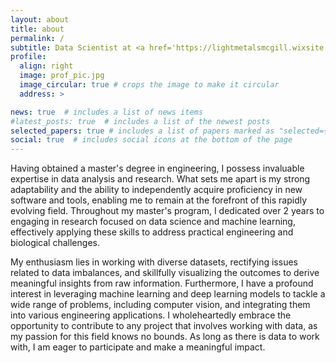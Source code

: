 ```yaml
---
layout: about
title: about
permalink: /
subtitle: Data Scientist at <a href='https://lightmetalsmcgill.wixsite.com/lightmetalsresearch/team-4'></a>. 
profile:
  align: right
  image: prof_pic.jpg
  image_circular: true # crops the image to make it circular
  address: >

news: true  # includes a list of news items
#latest_posts: true  # includes a list of the newest posts
selected_papers: true # includes a list of papers marked as "selected={true}"
social: true  # includes social icons at the bottom of the page
---
```


Having obtained a master's degree in engineering, I possess invaluable expertise in data analysis and research. What sets me apart is my strong adaptability and the ability to independently acquire proficiency in new software and tools, enabling me to remain at the forefront of this rapidly evolving field. Throughout my master's program, I dedicated over 2 years to engaging in research focused on data science and machine learning, effectively applying these skills to address practical engineering and biological challenges.

My enthusiasm lies in working with diverse datasets, rectifying issues related to data imbalances, and skillfully visualizing the outcomes to derive meaningful insights from raw information. Furthermore, I have a profound interest in leveraging machine learning and deep learning models to tackle a wide range of problems, including computer vision, and integrating them into various engineering applications. I wholeheartedly embrace the opportunity to contribute to any project that involves working with data, as my passion for this field knows no bounds. As long as there is data to work with, I am eager to participate and make a meaningful impact.
